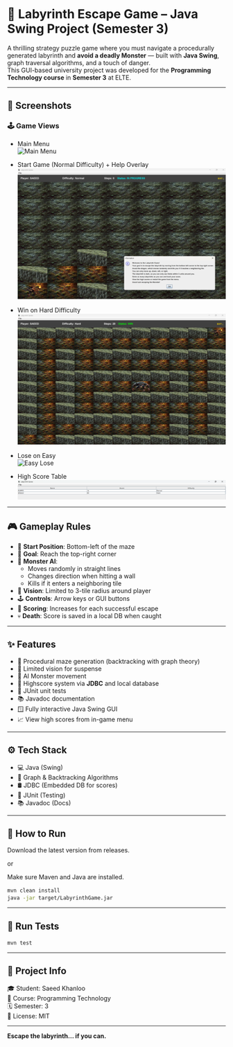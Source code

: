 # 🧩 Labyrinth Escape Game – Java Swing Project (Semester 3)

A thrilling strategy puzzle game where you must navigate a procedurally generated labyrinth and **avoid a deadly Monster** — built with **Java Swing**, graph traversal algorithms, and a touch of danger.  
This GUI-based university project was developed for the **Programming Technology course** in **Semester 3** at ELTE.

---

## 📸 Screenshots

### 🕹️ Game Views
- Main Menu  
  ![Main Menu](./assets/main-menu.png)

- Start Game (Normal Difficulty) + Help Overlay  
  ![Normal Start and Help](./assets/normal-start-and-help.png)

- Win on Hard Difficulty  
  ![Hard Win](./assets/hard-win.png)

- Lose on Easy  
  ![Easy Lose](./assets/easy-lose.png)

- High Score Table  
  ![High Score](./assets/highScore.png)

---

## 🎮 Gameplay Rules

- 🧍 **Start Position**: Bottom-left of the maze  
- 🎯 **Goal**: Reach the top-right corner  
- 🐉 **Monster AI**:  
  - Moves randomly in straight lines  
  - Changes direction when hitting a wall  
  - Kills if it enters a neighboring tile  
- 🔦 **Vision**: Limited to 3-tile radius around player  
- 🕹️ **Controls**: Arrow keys or GUI buttons  
- 🧠 **Scoring**: Increases for each successful escape  
- 💀 **Death**: Score is saved in a local DB when caught

---

## ✨ Features

- 🧠 Procedural maze generation (backtracking with graph theory)  
- 🧊 Limited vision for suspense  
- 🐉 AI Monster movement  
- 💾 Highscore system via **JDBC** and local database  
- 🧪 JUnit unit tests  
- 📚 Javadoc documentation  
- 🪟 Fully interactive Java Swing GUI  
- 📈 View high scores from in-game menu

---

## ⚙️ Tech Stack

- 💻 Java (Swing)
- 🧠 Graph & Backtracking Algorithms
- 🛢️ JDBC (Embedded DB for scores)
- 🧪 JUnit (Testing)
- 📚 Javadoc (Docs)

---

## 🚀 How to Run


Download the latest version from releases.

or

Make sure Maven and Java are installed.

```bash
mvn clean install
java -jar target/LabyrinthGame.jar
```

---

## 🧪 Run Tests

```bash
mvn test
```

---

## 🧾 Project Info

🎓 Student: Saeed Khanloo  
🧠 Course: Programming Technology  
🗓️ Semester: 3  
🪪 License: MIT

---

**Escape the labyrinth… if you can.**

